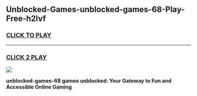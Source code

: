 
## Unblocked-Games-unblocked-games-68-Play-Free-h2lvf
<h3>
<a href="https://premium76.site?title=unblocked-games-68&ref=18A">CLICK TO PLAY</a></h3>
<hr>

<h3>
<a href="https://premium76.site?title=unblocked-games-68&ref=18A">CLICK 2 PLAY</a>
  
</h3>

<a href="https://premium76.site?title=unblocked-games-68&ref=18A"><img src="https://clearcache.store/games.png"></a>


**unblocked-games-68 games unblocked: Your Gateway to Fun and Accessible Online Gaming**
